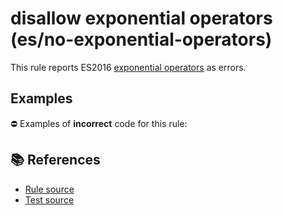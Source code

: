 # disallow exponential operators (es/no-exponential-operators)

This rule reports ES2016 [exponential operators](https://github.com/rwaldron/exponentiation-operator#readme) as errors.

## Examples

⛔ Examples of **incorrect** code for this rule:

<eslint-playground type="bad" code="/*eslint es/no-exponential-operators: error */
let a = b ** 2
a **= b
" />

## 📚 References

- [Rule source](https://github.com/mysticatea/eslint-plugin-es/blob/v1.4.1/lib/rules/no-exponential-operators.js)
- [Test source](https://github.com/mysticatea/eslint-plugin-es/blob/v1.4.1/tests/lib/rules/no-exponential-operators.js)
